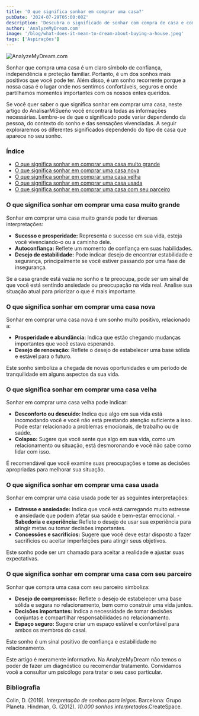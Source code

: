 ```yaml
---
title: 'O que significa sonhar em comprar uma casa?'
pubDate: '2024-07-29T05:00:00Z'
description: 'Descubra o significado de sonhar com compra de casa e como esse sonho pode refletir aspectos de confiança, independência e proteção familiar, dependendo do tipo de casa e do contexto do sonho.'
author: 'AnalyzeMyDream.com'
image: '/blog/what-does-it-mean-to-dream-about-buying-a-house.jpeg'
tags: ['Aspirações']
---
```


![AnalyzeMyDream.com](/blog/what-does-it-mean-to-dream-about-buying-a-house.jpeg)

Sonhar que compra uma casa é um claro símbolo de confiança, independência e proteção familiar. Portanto, é um dos sonhos mais positivos que você pode ter. Além disso, é um sonho recorrente porque a nossa casa é o lugar onde nos sentimos confortáveis, seguros e onde partilhamos momentos importantes com os nossos entes queridos.

Se você quer saber o que significa sonhar em comprar uma casa, neste artigo do AnalisarMiSueño você encontrará todas as informações necessárias. Lembre-se de que o significado pode variar dependendo da pessoa, do contexto do sonho e das sensações vivenciadas. A seguir exploraremos os diferentes significados dependendo do tipo de casa que aparece no seu sonho.

### Índice

- [O que significa sonhar em comprar uma casa muito grande](#o-que-significa-sonhar-com-comprar-uma-casa-muito-grande)
- [O que significa sonhar em comprar uma casa nova](#o-que-significa-sonhar-com-comprar-uma-casa-nova)
- [O que significa sonhar em comprar uma casa velha](#o-que-significa-sonhar-com-comprar-uma-casa-velha)
- [O que significa sonhar em comprar uma casa usada](#o-que-significa-sonhar-com-comprar-uma-casa-usada)
- [O que significa sonhar em comprar uma casa com seu parceiro](#o-que-significa-sonhar-com-comprar-uma-casa-com-seu-companheiro)

### O que significa sonhar em comprar uma casa muito grande

Sonhar em comprar uma casa muito grande pode ter diversas interpretações:

- **Sucesso e prosperidade:** Representa o sucesso em sua vida, esteja você vivenciando-o ou a caminho dele.
- **Autoconfiança:** Reflete um momento de confiança em suas habilidades.
- **Desejo de estabilidade:** Pode indicar desejo de encontrar estabilidade e segurança, principalmente se você estiver passando por uma fase de insegurança.

Se a casa grande está vazia no sonho e te preocupa, pode ser um sinal de que você está sentindo ansiedade ou preocupação na vida real. Analise sua situação atual para priorizar o que é mais importante.

### O que significa sonhar em comprar uma casa nova

Sonhar em comprar uma casa nova é um sonho muito positivo, relacionado a:

- **Prosperidade e abundância:** Indica que estão chegando mudanças importantes que você estava esperando.
- **Desejo de renovação:** Reflete o desejo de estabelecer uma base sólida e estável para o futuro.

Este sonho simboliza a chegada de novas oportunidades e um período de tranquilidade em alguns aspectos da sua vida.

### O que significa sonhar em comprar uma casa velha

Sonhar em comprar uma casa velha pode indicar:

- **Desconforto ou descuido:** Indica que algo em sua vida está incomodando você e você não está prestando atenção suficiente a isso. Pode estar relacionado a problemas emocionais, de trabalho ou de saúde.
- **Colapso:** Sugere que você sente que algo em sua vida, como um relacionamento ou situação, está desmoronando e você não sabe como lidar com isso.

É recomendável que você examine suas preocupações e tome as decisões apropriadas para melhorar sua situação.

### O que significa sonhar em comprar uma casa usada

Sonhar em comprar uma casa usada pode ter as seguintes interpretações:

- **Estresse e ansiedade:** Indica que você está carregando muito estresse e ansiedade que podem afetar sua saúde e bem-estar emocional. - **Sabedoria e experiência:** Reflete o desejo de usar sua experiência para atingir metas ou tomar decisões importantes.
- **Concessões e sacrifícios:** Sugere que você deve estar disposto a fazer sacrifícios ou aceitar imperfeições para atingir seus objetivos.

Este sonho pode ser um chamado para aceitar a realidade e ajustar suas expectativas.

### O que significa sonhar em comprar uma casa com seu parceiro

Sonhar que compra uma casa com seu parceiro simboliza:

- **Desejo de compromisso:** Reflete o desejo de estabelecer uma base sólida e segura no relacionamento, bem como construir uma vida juntos.
- **Decisões importantes:** Indica a necessidade de tomar decisões conjuntas e compartilhar responsabilidades no relacionamento.
- **Espaço seguro:** Sugere criar um espaço estável e confortável para ambos os membros do casal.

Este sonho é um sinal positivo de confiança e estabilidade no relacionamento.

Este artigo é meramente informativo. Na AnalyzeMyDream não temos o poder de fazer um diagnóstico ou recomendar tratamento. Convidamos você a consultar um psicólogo para tratar o seu caso particular.

### Bibliografia

Colin, D. (2019). *Interpretação de sonhos para leigos*. Barcelona: Grupo Planeta. 
Hindman, G. (2012). *10.000 sonhos interpretados*.CreateSpace.